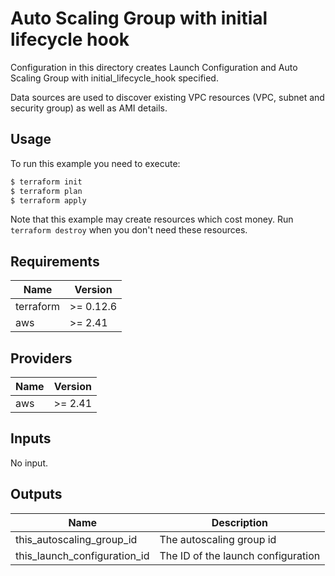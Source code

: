 # Auto Scaling Group with initial lifecycle hook

Configuration in this directory creates Launch Configuration and Auto Scaling Group with initial_lifecycle_hook specified.

Data sources are used to discover existing VPC resources (VPC, subnet and security group) as well as AMI details.

## Usage

To run this example you need to execute:

```bash
$ terraform init
$ terraform plan
$ terraform apply
```

Note that this example may create resources which cost money. Run `terraform destroy` when you don't need these resources.

<!-- BEGINNING OF PRE-COMMIT-TERRAFORM DOCS HOOK -->
## Requirements

| Name | Version |
|------|---------|
| terraform | >= 0.12.6 |
| aws | >= 2.41 |

## Providers

| Name | Version |
|------|---------|
| aws | >= 2.41 |

## Inputs

No input.

## Outputs

| Name | Description |
|------|-------------|
| this\_autoscaling\_group\_id | The autoscaling group id |
| this\_launch\_configuration\_id | The ID of the launch configuration |

<!-- END OF PRE-COMMIT-TERRAFORM DOCS HOOK -->

